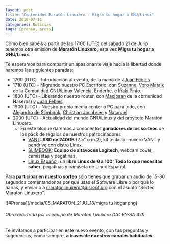 ```yaml
---
layout: post
title: "Contenidos Maratón Linuxero - Migra tu hogar a GNU/Linux"
date: 2018-07-11
categories: Noticias
tags: [prensa, press]
---
```


Como bien sabéis a partir de las 17:00 (UTC) del sábado 21 de Julio tenemos otra emisión de **Maratón Linuxero**, esta vez **Migra tu hogar a GNU/Linux**.

Te esperamos para compartir un apasionante viaje hacia la libertad donde haremos las siguientes paradas:

- 1700 (UTC) - Introducción al evento, de la mano de J[Juan Febles](https://t.me/@JuanFebles).
- 1710 (UTC) - Migrando nuestro PC Escritorio; con [Suzanne](https://t.me/@suzanneelhada), [Voro Mataix](https://t.me/@voromv) de la Comunidad GNU/Linux Valencia, Enderhe, e [Iñaki Pinto](https://t.me/@Pan0ram1x).
- 1800 (UTC) - Liberando nuestro router, con [Macjosan](https://t.me/@macjosan) de la comunidad Naseros) y [Juan Febles](https://t.me/@JuanFebles)
- 1900 (UTC) - Nuestro propio media center o PC para todo, con [Alejandro de Slimbook](https://t.me/@XYZsmk), [Christian Jacobsen](https://t.me/@cjacobsen) y [Natanael](https://t.me/@NeoRanger)
- 2000 (UTC) - Actualidad del mundo GNU/Linux y del proyecto Maratón Linuxero. 
    - En este bloque daremos a conocer los **ganadores de los sorteos** de los pack de regalos de nuestros patrocinadores 
        - [VANT](http://www.vantpc.es/): **SSD de 240GB** (2.5" o m.2), kit teclado linuxero VANT y pendrive con distro Linux.
        - [SLIMBOOK](https://slimbook.es/): **Equipo de altavoces Logitech**, webcam cover, camisetas y pegatinas.
        - [Linux Español](https://linuxespanol.net/): un **libro Linux de 0 a 100: Todo lo que necesitas saber**, pegatinas y camiseta de Linux Español.


Para **participar en nuestro sorteo** sólo tienes que grabar un audio de 15-30 segundos coméntandonos por qué usas el Software Libre o por qué lo harías, y enviarlo a maratonlinuxero@disroot.org con el asunto "Sorteo Maratón Linuxero".


![#Prensa](/media/05_MARATON_21JUL18/migra tu hogar.png)
###### Obra realizada por el equipo de Maratón Linuxero (CC BY-SA 4.0)



Te invitamos a participar en este nuevo evento, con tus preguntas y sugerencias, como siempre, **a través de nuestros canales habituales**: